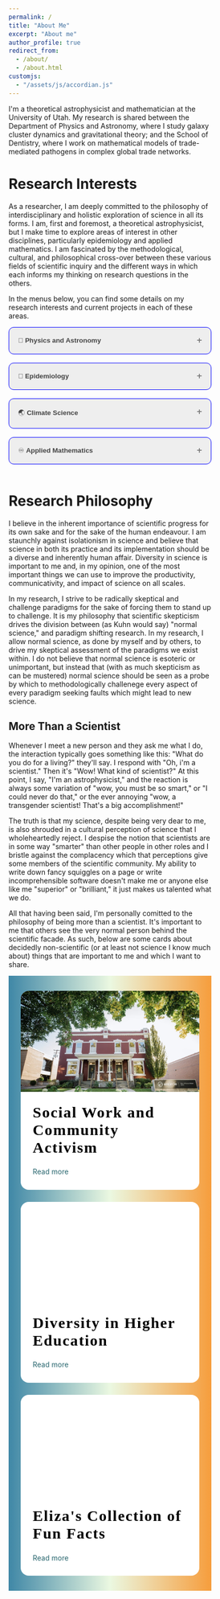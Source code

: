 ```yaml
---
permalink: /
title: "About Me"
excerpt: "About me"
author_profile: true
redirect_from: 
  - /about/
  - /about.html
customjs:
  - "/assets/js/accordian.js"
---
```


<style>
.accordion {
  background-color: #eee;
  border-radius: 10px;
  color: #444;
  cursor: pointer;
  padding: 18px;
  width: 100%;
  text-align: left;
  border: 1px solid blue;
  outline: none;
  transition: 0.4s;
}

/* Add a background color to the button if it is clicked on (add the .active class with JS), and when you move the mouse over it (hover) */
.active, .accordion:hover {
  background-color: #ccc;
}

/* Style the accordion panel. Note: hidden by default */
.panel {
  padding: 0 18px;
  background-color: white;
  max-height: 0px;
  overflow: hidden;
  transition: max-height 0.2s ease-out;
}
.accordion:after {
  content: '\02795'; /* Unicode character for "plus" sign (+) */
  font-size: 13px;
  color: #777;
  float: right;
  margin-left: 5px;
}

.active:after {
  content: "\2796"; /* Unicode character for "minus" sign (-) */
}
</style>

   I'm a theoretical astrophysicist and mathematician at the University of Utah. My research is shared between the Department of Physics
and Astronomy, where I study galaxy cluster dynamics and gravitational theory; and the School of Dentistry, where I work on mathematical models
of trade-mediated pathogens in complex global trade networks. 



Research Interests
==================

As a researcher, I am deeply committed to the philosophy of interdisciplinary and holistic exploration of science in all its
forms. I am, first and foremost, a theoretical astrophysicist, but I make time to explore areas of interest in other disciplines, particularly
epidemiology and applied mathematics. I am fascinated by the methodological, cultural, and philosophical cross-over between
these various fields of scientific inquiry and the different ways in which each informs my thinking on research questions in the others.

In the menus below, you can find some details on my research interests and current projects in each of these areas.

<div>
<button class="accordion"><b> &#128301; Physics and Astronomy</b></button>
<div class="panel">
<p>My research interests in physics focus on the nature of extragalactic phenomena and how they inform our understanding of
more fundamental physical truths. I'm particularly interested in the nature of gravity, dark matter, dark energy, and the cosmological history
of our universe. I believe that our understanding of each of these phenomena is incomplete and that one of the next frontiers in physics could occur 
due to a paradigm shift in the way we understand the dynamics of our universe.</p> 
<p>
Right now, my research largely focuses on galaxy clusters and their role in shaping our understanding of the universe. Galaxy clusters are
the largest relaxed structures in the universe and can tell us a lot about the nature of dark matter, gravity, and cosmology. Unfortunately, these
structures are not as well understood as we would like and many of the micro-physical processes underlying the hot, X-ray emitting gas in these systems
are incompletely described leading to systemic issues in our use of these systems for cosmology. My core focus is two-fold. Firstly, what are the 
relevant physical constraints on these systems? How does the plasma physics of the gaseous component drive phenomena? How can we better model these processes
to constrain our observational measurements? Secondly, how can galaxy clusters instruct us in the nature of gravity? Are they entirely self-consistent with General Relativity?
Modified gravity theories are known to break down in galaxy cluster regimes... Why does this happen? What can that tell us about the underlying nature of the universe?
</p>
<p>
To pursue this research, I work as a member of the <a href="https://www.astro.utah.edu/~wik/">X-ray Astrophysics group at the University of Utah</a> (led by Dr. Daniel R. Wik). I focus on analytic, semi-analytic, and numerical
models of phenomena in galaxy clusters in both standard gravitational paradigms and in modified paradigms. In doing this research, I have contributed to our theoretical
understanding of the dynamics of both modified gravity theories and galaxy clusters in general. I am also a very active software developer for numerical approaches to these problems. See
my software page for a description of my code projects and those that I make heavy use of!</p>
<h2>
Things I'm Thinking About Right Now
</h2>
<ul>
<li> MOND gravity theories are really successful in galaxies... Why do they suck in galaxy clusters? Why do they succeed in galaxies? </li>
<li> How can we improve the fidelity of our simulations of galaxy clusters to those observed in the real universe? </li>
<li> What drives the cosmological tensions we observe in galaxy clusters? </li>
<li> How does the microphysics of the ICM (turbulence, viscosity, etc.) impact or theoretical predictions? </li>
</ul>

</div>
</div>
<br>
<div><button class="accordion"> &#129440; <b>Epidemiology</b></button>
<div class="panel">
  <p>As an epidemiologist, I'm most interested in the applications of mathematical modeling to our predictions about emergent pathogens. With the increasing prevailance
of globalization in various regimes of our daily lives, pathogen emergence and rapid transmission is an ever increasing threat. To confront it, one needs to have a stable
understanding of the underlying dynamics of the threat. Unfortunately, COVID-19 illustrates that we still have a long way to come in this respect.</p>

<p>
At present, I'm working as part of the <a href="https://dentistry.utah.edu/research/labs/weller">Weller Lab</a> at the <a href="https://dentistry.utah.edu/research/labs/weller">University of Utah School of Dentistry</a> to model
emergent, trade-mediated pathogens. These pathogens, which could range from the relatively common <i>Salmonella enteritidis</i> to yet unknown entities of disease, are characterized by their mobility 
in the international food supply. My research interests are largely focused on asking questions regarding the epidemiological consequences of an emergent pathogen with the infectious potential of
a COVID-19 like epidemic. I work on designing mathematical models for the prediction and characterization of these threats as well as building early warning algorithms for these
emergent events.
</p>

<p>
In addition to my mathematical role in the lab, I also work on data science related projects. With the availability of massive, global, and diverse healthcare datasets, our lab focuses
much of its time on characterizing relationships between rare diseases, autoimmune disorders, and emergent pathogens. One of the most interesting questions we are working on is characterizing the capacity of
pathogenic entities to induce autoimmune responses in vulnerable patients.
</p>
</div>
</div>
<br>
<div><button class="accordion"> &#127759; <b>Climate Science</b></button>
<div class="panel">
  <p>As part of my work as an epidemiologist, I am very interested in exploring the role that climate change plays in the 
behavior of pathogens and the epidemics that they cause. The global impacts of climate change are extremely diverse and play out in many ways
which influence human disease. Food scarcity weakens immune response in those suffering from it and drives mass migration which is tied to epidemic outbreaks. Drought conditions
drive increased pathogen susceptibility in plants, which threatens our food supplies. All of these issues and others are the focus of my interests in climate science.
</p>
Currently, my work is focused on the way that drought induced pathogen susceptibility in plants underpinning our food supply can drive epidemic emergence and threaten
that food supply. I have been honored to engage in this research field as <a href="https://wilkescenter.utah.edu/">a Wilkes Scholar</a> at the University of Utah.
</div>
</div>
<br>
<div>
<button class="accordion"> &#9854;&#65039; <b>Applied Mathematics</b></button>
<div class="panel">
  <p>Applied mathematics is the backbone of everything I do in both epidemiology and in astrophysics. As such, much of my research in applied math is focused on relatively esoteric
questions regarding my other work. Nonetheless, research in mathematics is one of my favorite activities!</p>
<p>
Recently, I've been most interested in numerical analysis questions. I spend a lot of time characterizing algorithms for generating large scale networks from underlying datasets. In studying epidemiology in
the global food supply, I am required to characterize the underlying network structure which drives that phenomenology.
</p>
<p>
I also spend a lot of time building algorithms for various numerical analysis tasks in astrophysics. Currently, i'm really interested in interpolation methods for 
requiring physical models (say radial profiles of density or mass) to have the correct, physically reasonable, structures. This problem is one which is usually confronted in a case-by-case manner; however,
a more standard algorithm (while not ground breaking) would be extremely helpful in reducing the labor around many tasks of this type.
</p>
</div>
</div>
<br>

Research Philosophy
===================

I believe in the inherent importance of scientific progress for its own sake and for the sake of the human endeavour. I am staunchly against
isolationism in science and believe that science in both its practice and its implementation should be a diverse and inherently human affair. 
Diversity in science is important to me and, in my opinion, one of the most important things we can use to improve the productivity, communicativity, and impact of
science on all scales. 

In my research, I strive to be radically skeptical and challenge paradigms for the sake of forcing them to stand up to challenge. It is my philosophy that
scientific skepticism drives the division between (as Kuhn would say) "normal science," and paradigm shifting research. In my research, I allow normal science, as done by myself and by others, to
drive my skeptical assessment of the paradigms we exist within. I do not believe that normal science is esoteric or unimportant, but instead that (with as much 
skepticism as can be mustered) normal science should be seen as a probe by which to methodologically challenege every aspect of every paradigm seeking faults which might lead to
new science.

More Than a Scientist
---------------------

Whenever I meet a new person and they ask me what I do, the interaction typically goes something like this: "What do you do for a living?" they'll say. I respond with "Oh, i'm a scientist." Then it's "Wow! What kind of scientist?" 
At this point, I say, "I'm an astrophysicist," and the reaction is always some variation of "wow, you must be so smart," or "I could never do that," or the 
ever annoying "wow, a transgender scientist! That's a big accomplishment!"

<p>
The truth is that my science, despite being very dear to me, is also shrouded in a cultural perception of science that I wholeheartedly reject. I despise the notion that scientists are
in some way "smarter" than other people in other roles and I bristle against the complacency which that perceptions give some members of the scientific
community. My ability to write down fancy squiggles on a page or write incomprehensible software doesn't make me or anyone else like me "superior" or "brilliant," it just makes us talented what we do.
</p>
<p>
All that having been said, I'm personally comitted to the philosophy of being more than a scientist. It's important to me that others see the very normal person behind the scientific facade. As such, below are some cards about decidedly non-scientific (or at least not science I know much about) things that are important to me and
which I want to share.
</p>



<style>
article {
  --img-scale: 1.001;
  --title-color: black;
  --link-icon-translate: -20px;
  --link-icon-opacity: 0;
  position: relative;
  border-radius: 16px;
  box-shadow: none;
  background: #fff;
  transform-origin: center;
  transition: all 0.4s ease-in-out;
  overflow: hidden;
}

article a::after {
  position: absolute;
  inset-block: 0;
  inset-inline: 0;
  cursor: pointer;
  content: "";
}

/* basic article elements styling */
article h2 {
  margin: 0 0 18px 0;
  font-family: "Bebas Neue", cursive;
  font-size: 1.9rem;
  letter-spacing: 0.06em;
  color: var(--title-color);
  transition: color 0.3s ease-out;
}

figure {
  margin: 0;
  padding: 0;
  aspect-ratio: 16 / 9;
  overflow: hidden;
}

article img {
  max-width: 100%;
  transform-origin: center;
  transform: scale(var(--img-scale));
  transition: transform 0.4s ease-in-out;
}

.article-body {
  padding: 24px;
}

article a {
  display: inline-flex;
  align-items: center;
  text-decoration: none;
  color: #28666e;
}

article a:focus {
  outline: 1px dotted #28666e;
}

article a .icon {
  min-width: 24px;
  width: 24px;
  height: 24px;
  margin-left: 5px;
  transform: translateX(var(--link-icon-translate));
  opacity: var(--link-icon-opacity);
  transition: all 0.3s;
}

/* using the has() relational pseudo selector to update our custom properties */
article:has(:hover, :focus) {
  --img-scale: 1.1;
  --title-color: #28666e;
  --link-icon-translate: 0;
  --link-icon-opacity: 1;
  box-shadow: rgba(0, 0, 0, 0.16) 0px 10px 36px 0px, rgba(0, 0, 0, 0.06) 0px 0px 0px 1px;
}


/************************ 
Generic layout (demo looks)
**************************/

*,
*::before,
*::after {
  box-sizing: border-box;
}



.articles {
  display: grid;
  max-width: 100%;
  margin-inline: auto;
  padding-inline: 24px;
  grid-template-columns: repeat(auto-fill, minmax(320px, 1fr));
    background: linear-gradient(0.25turn, #3f87a6, #ebf8e1, #f69d3c);
    padding-top: 30px;
    padding-bottom: 30px;
  gap: 24px;
}

@media screen and (max-width: 960px) {
  article {
    container: card/inline-size;
  }
  .article-body p {
    display: none;
  }
}

@container card (min-width: 380px) {
  .article-wrapper {
    display: grid;
    grid-template-columns: 100px 1fr;
    gap: 16px;
  }
  .article-body {
    padding-left: 0;
  }
  figure {
    width: 100%;
    height: 100%;
    overflow: hidden;
  }
  figure img {
    height: 100%;
    aspect-ratio: 1;
    object-fit: cover;
  }
}

.sr-only:not(:focus):not(:active) {
  clip: rect(0 0 0 0); 
  clip-path: inset(50%);
  height: 1px;
  overflow: hidden;
  position: absolute;
  white-space: nowrap; 
  width: 1px;
}
</style>
<section class="articles">
  <article>
    <div class="article-wrapper">
      <figure>
        <img src="/images/620-1.jpg" alt="" >
      </figure>
      <div class="article-body">
        <h2>Social Work and Community Activism</h2>
        <p style="color:black">
          My identity as a trans person is a complicated aspect of my life, but one which is extremely important to me. I've been
            very fortunate to have had the opportunities I've had; many people in my community are not as fortunate. For that reason, I'm very
            focused on doing everything I can to help other people like me who are facing hard times or going through personal crises. On this page, I talk about what
            I'm doing to give back to the LGBTQ community and what you can do to make a difference for marginalized people in your communities.
        </p>
        <a href="#" class="read-more">
          Read more <span class="sr-only">about this is some title</span>
          <svg xmlns="http://www.w3.org/2000/svg" class="icon" viewBox="0 0 20 20" fill="currentColor">
            <path fill-rule="evenodd" d="M12.293 5.293a1 1 0 011.414 0l4 4a1 1 0 010 1.414l-4 4a1 1 0 01-1.414-1.414L14.586 11H3a1 1 0 110-2h11.586l-2.293-2.293a1 1 0 010-1.414z" clip-rule="evenodd" />
          </svg>
        </a>
      </div>
    </div>
  </article>
  <article>

<div class="article-wrapper">
<figure>
<img src="https://picsum.photos/id/1005/800/450" alt="" />
</figure>
<div class="article-body">
<h2>Diversity in Higher Education</h2>
<p>
Diversity matters; everywhere. Academia has a tendency to get stuck in the echo-chamber routine where the same people with the same backgrounds and the same approach are the only ones actually
    getting to participate in the endeavour of human knowledge building. This in turn leads to people getting left out of our intellectual traditions and our intellectual traditions missing out on the
    contributions of those people. I cannot lend a perspective to every diverse group, but I am very interested in understanding how inclusion can lead to change and how change can lead to inclusion. Particularly
    regarding LGBTQ people like myself, I'm committed to fighting to remove the systemic barriers that prevent people like me from playing a role in higher education. On this page, you can read some of my experiences
    and thoughts on diversity in higher education.
</p>
<a href="#" class="read-more">
Read more <span class="sr-only">about this is some title</span>
<svg xmlns="http://www.w3.org/2000/svg" class="icon" viewBox="0 0 20 20" fill="currentColor">
<path fill-rule="evenodd" d="M12.293 5.293a1 1 0 011.414 0l4 4a1 1 0 010 1.414l-4 4a1 1 0 01-1.414-1.414L14.586 11H3a1 1 0 110-2h11.586l-2.293-2.293a1 1 0 010-1.414z" clip-rule="evenodd" />
</svg>
</a>
</div>
</div>
  </article>
  <article>
<div class="article-wrapper">
<figure>
<img src="https://picsum.photos/id/103/800/450" alt="" />
</figure>
<div class="article-body">
<h2>Eliza's Collection of Fun Facts</h2>
<p>
What good is a website if you can't use it to indiscriminately info-dump about all of your favorite things? On this page, I make blog style posts about
    random things that I think are interesting. Sometimes its science, sometimes its history, and sometimes it's just weird. Come for the science, stay for the mildly unhinged
    things you can talk about at dinner parties... Assuming you don't want to be invited back.
</p>
<a href="#" class="read-more">
Read more <span class="sr-only">about this is some title</span>
<svg xmlns="http://www.w3.org/2000/svg" class="icon" viewBox="0 0 20 20" fill="currentColor">
<path fill-rule="evenodd" d="M12.293 5.293a1 1 0 011.414 0l4 4a1 1 0 010 1.414l-4 4a1 1 0 01-1.414-1.414L14.586 11H3a1 1 0 110-2h11.586l-2.293-2.293a1 1 0 010-1.414z" clip-rule="evenodd" />
</svg>
</a>
</div>
</div>
  </article>
</section>

<script type='text/javascript' src='/assets/js/accordian.js'>

</script>